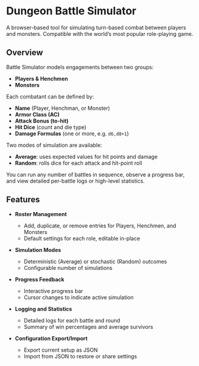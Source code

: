 # Dungeon Battle Simulator

A browser-based tool for simulating turn-based combat between players and monsters. Compatible with the world’s
most popular role-playing game.

## Overview

Battle Simulator models engagements between two groups:

- **Players & Henchmen**
- **Monsters**

Each combatant can be defined by:

- **Name** (Player, Henchman, or Monster)
- **Armor Class (AC)**
- **Attack Bonus (to-hit)**
- **Hit Dice** (count and die type)
- **Damage Formulas** (one or more, e.g. `d6,d8+1`)

Two modes of simulation are available:

- **Average**: uses expected values for hit points and damage
- **Random**: rolls dice for each attack and hit-point roll

You can run any number of battles in sequence, observe a progress bar, and view detailed per-battle logs or high-level statistics.

## Features

- **Roster Management**

  - Add, duplicate, or remove entries for Players, Henchmen, and Monsters
  - Default settings for each role, editable in-place

- **Simulation Modes**

  - Deterministic (Average) or stochastic (Random) outcomes
  - Configurable number of simulations

- **Progress Feedback**

  - Interactive progress bar
  - Cursor changes to indicate active simulation

- **Logging and Statistics**

  - Detailed logs for each battle and round
  - Summary of win percentages and average survivors

- **Configuration Export/Import**

  - Export current setup as JSON
  - Import from JSON to restore or share settings

